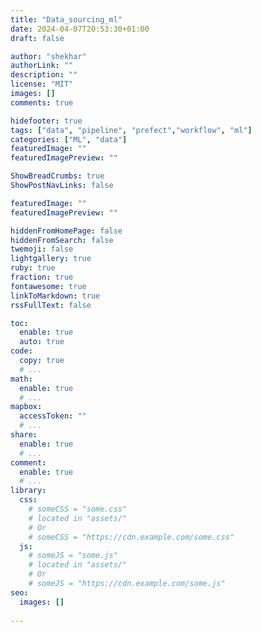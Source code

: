 ```yaml
---
title: "Data_sourcing_ml"
date: 2024-04-07T20:53:30+01:00
draft: false

author: "shekhar"
authorLink: ""
description: ""
license: "MIT"
images: []
comments: true

hidefooter: true
tags: ["data", "pipeline", "prefect","workflow", "ml"]
categories: ["ML", "data"]
featuredImage: ""
featuredImagePreview: ""

ShowBreadCrumbs: true
ShowPostNavLinks: false

featuredImage: ""
featuredImagePreview: ""

hiddenFromHomePage: false
hiddenFromSearch: false
twemoji: false
lightgallery: true
ruby: true
fraction: true
fontawesome: true
linkToMarkdown: true
rssFullText: false

toc:
  enable: true
  auto: true
code:
  copy: true
  # ...
math:
  enable: true
  # ...
mapbox:
  accessToken: ""
  # ...
share:
  enable: true
  # ...
comment:
  enable: true
  # ...
library:
  css:
    # someCSS = "some.css"
    # located in "assets/"
    # Or
    # someCSS = "https://cdn.example.com/some.css"
  js:
    # someJS = "some.js"
    # located in "assets/"
    # Or
    # someJS = "https://cdn.example.com/some.js"
seo:
  images: []
  
---
```


